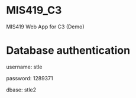 # MIS419_C3
MIS419 Web App for C3 (Demo)

# Database authentication
username: stle

password: 1289371

dbase: stle2
